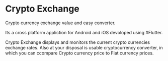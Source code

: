 # Crypto Exchange

Crypto currency exchange value and easy converter.

Its a cross platform appliction for Android and iOS devoloped using #Flutter.

Crypto Exchange displays and monitors the current crypto currencies exchange rates. Also at your disposal is usable cryptocurrency converter, in which you can ccompare Crypto currency price to Fiat currency prices.

